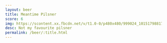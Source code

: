```yaml
---
layout: beer
title: Meantime Pilsner
score: 6
img: https://scontent.xx.fbcdn.net/v/t1.0-0/p480x480/999024_10151798817478745_821421302_n.jpg?oh=7a002d914b4ab6df7a6980e7c3d048ff&oe=587D2748
desc: Not my favourite pilsner
permalink: /beer/:title.html
---
```

